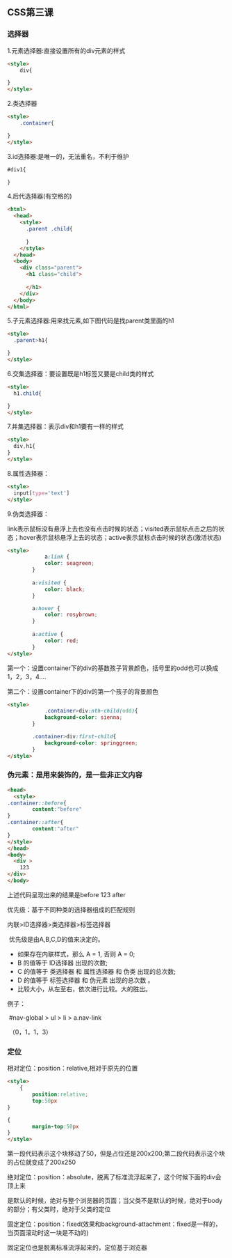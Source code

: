 ## CSS第三课

### 选择器

1.元素选择器:直接设置所有的div元素的样式

```html
<style>
	div{

}
</style>
```

2.类选择器

```html
<style>
	.container{

}
</style>
```

3.id选择器:是唯一的，无法重名，不利于维护

```html
#div1{

}
```

4.后代选择器(有空格的)

```html
<html>
  <head>
    <style>
      .parent .child{
        
      }
    </style>
  </head>
  <body>
    <div class="parent">
      <h1 class="child">
        
      </h1>
    </div>
  </body>
</html>
```

5.子元素选择器:用来找元素,如下图代码是找parent类里面的h1

```html
<style>
  .parent>h1{

}
</style>
```

6.交集选择器：要设置既是h1标签又要是child类的样式

```html
<style>
  h1.child{

}
</style>
```

7.并集选择器：表示div和h1要有一样的样式

```html
<style>
  div,h1{
}
</style>
```

8.属性选择器：

```html
<style>
  input[type='text']
</style>
```

9.伪类选择器：

link表示鼠标没有悬浮上去也没有点击时候的状态；visited表示鼠标点击之后的状态；hover表示鼠标悬浮上去的状态；active表示鼠标点击时候的状态(激活状态)

```html
<style>
  			a:link {
            color: seagreen;
        }
        
        a:visited {
            color: black;
        }

        a:hover {
            color: rosybrown;
        }
        
        a:active {
            color: red;
        }
</style>
```

第一个：设置container下的div的基数孩子背景颜色，括号里的odd也可以换成1，2，3，4....

第二个：设置container下的div的第一个孩子的背景颜色

```html
<style>
  			.container>div:nth-child(odd){
            background-color: sienna;
        }

        .container>div:first-child{
            background-color: springgreen;
        }
</style>
```



### 伪元素：是用来装饰的，是一些非正文内容

```html
<head>
  <style>
.container::before{
		content:"before"
}
.container::after{
		content:"after"
}
</style>
</head>
<body>
  <div >
  	123
</div>
</body>
```

上述代码呈现出来的结果是before 123 after



优先级：基于不同种类的选择器组成的匹配规则

内联>ID选择器>类选择器>标签选择器

​		优先级是由A,B,C,D的值来决定的。

- 如果存在内联样式，那么 A = 1, 否则 A = 0;
- B 的值等于 ID选择器 出现的次数;
- C 的值等于 类选择器 和 属性选择器 和 伪类 出现的总次数;
- D 的值等于 标签选择器 和 伪元素 出现的总次数 。
- 比较大小，从左至右，依次进行比较。大的胜出。

例子：

​		#nav-global > ul > li > a.nav-link

​		（0，1，1，3）



### 定位

相对定位：position：relative,相对于原先的位置

```html
<style>
	{
		position:relative;
		top:50px
}

{
		margin-top:50px
}
</style>
```

第一段代码表示这个块移动了50，但是占位还是200x200;第二段代码表示这个块的占位就变成了200x250



绝对定位：position：absolute，脱离了标准流浮起来了，这个时候下面的div会顶上来

是默认的时候，绝对与整个浏览器的页面；当父类不是默认的时候，绝对于body的部分；有父类时，绝对于父类的定位



固定定位：position：fixed(效果和background-attachment：fixed是一样的，当页面滚动时这一块是不动的)

固定定位也是脱离标准流浮起来的，定位基于浏览器





​		